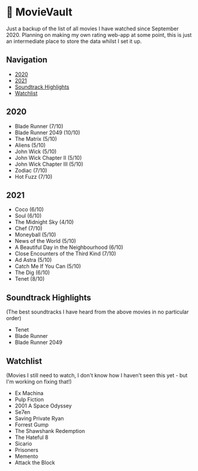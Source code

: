 # 🎥 MovieVault
Just a backup of the list of all movies I have watched since September 2020. Planning on making my own rating web-app at some point, this is just an intermediate place to store the data whilst I set it up.

## Navigation
* [2020](#2020)
* [2021](#2021)
* [Soundtrack Highlights](#Soundtrack-Highlights)
* [Watchlist](#Watchlist)

## 2020
* Blade Runner (7/10)
* Blade Runner 2049 (10/10)
* The Matrix (5/10)
* Aliens (5/10)
* John Wick (5/10)
* John Wick Chapter II (5/10)
* John Wick Chapter III (5/10)
* Zodiac (7/10)
* Hot Fuzz (7/10)

## 2021
* Coco (6/10)
* Soul (6/10)
* The Midnight Sky (4/10)
* Chef (7/10)
* Moneyball (5/10)
* News of the World (5/10)
* A Beautiful Day in the Neighbourhood (6/10)
* Close Encounters of the Third Kind (7/10)
* Ad Astra (5/10)
* Catch Me If You Can (5/10)
* The Dig (6/10)
* Tenet (8/10)

## Soundtrack Highlights
(The best soundtracks I have heard from the above movies in no particular order)
* Tenet
* Blade Runner
* Blade Runner 2049

## Watchlist
(Movies I still need to watch, I don't know how I haven't seen this yet - but I'm working on fixing that!)
* Ex Machina
* Pulp Fiction
* 2001 A Space Odyssey
* Se7en
* Saving Private Ryan
* Forrest Gump
* The Shawshank Redemption
* The Hateful 8
* Sicario
* Prisoners
* Memento
* Attack the Block
